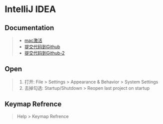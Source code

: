 # IntelliJ IDEA

## Documentation
> * [mac激活](https://www.jianshu.com/p/3c87487e7121)
> * [提交代码到Github](https://github.com/FatliTalk/blog/issues/11)
> * [提交代码到Github-2](https://blog.csdn.net/rongxiang111/article/details/78120126)

## Open
> 1. 打开: File > Settings > Appearance & Behavior > System Settings
> 2. 去掉勾选: Startup/Shutdown > Reopen last project on startup

## Keymap Refrence
> Help > Keymap Refrence

